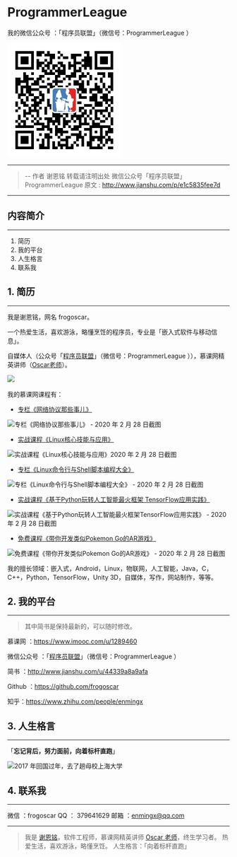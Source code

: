 # ProgrammerLeague
我的微信公众号 ：「程序员联盟」（微信号：ProgrammerLeague ）

![](https://github.com/frogoscar/ProgrammerLeague/blob/master/qrcode.jpg)

***

>-- 作者 谢恩铭 转载请注明出处
微信公众号「程序员联盟」ProgrammerLeague
原文 : http://www.jianshu.com/p/e1c5835fee7d

***

## 内容简介
***

1. 简历
2. 我的平台
3. 人生格言
4. 联系我

## 1. 简历
***

我是谢恩铭，网名 frogoscar。

一个热爱生活，喜欢游泳，略懂烹饪的程序员，专业是「嵌入式软件与移动信息」。

自媒体人（公众号「[程序员联盟](https://github.com/frogoscar/ProgrammerLeague/blob/master/qrcode.jpg)」（微信号：ProgrammerLeague ）），慕课网精英讲师（[Oscar老师](https://www.imooc.com/u/1289460)）。

![](http://upload-images.jianshu.io/upload_images/1783214-398e2f32c81454d7.png?imageMogr2/auto-orient/strip%7CimageView2/2/w/1240)

我的慕课网课程有：

* [专栏《网络协议那些事儿》](https://www.imooc.com/read/54)

![专栏《网络协议那些事儿》 - 2020 年 2 月 28 日截图](https://upload-images.jianshu.io/upload_images/1783214-4fa5ac227c512a8a.png?imageMogr2/auto-orient/strip%7CimageView2/2/w/1240)

* [实战课程《Linux核心技能与应用》](https://coding.imooc.com/class/386.html)

![实战课程《Linux核心技能与应用》2020 年 2 月 28 日截图](https://upload-images.jianshu.io/upload_images/1783214-e79dcb78c6d90559.png?imageMogr2/auto-orient/strip%7CimageView2/2/w/1240)

* [专栏《Linux命令行与Shell脚本编程大全》](https://www.imooc.com/read/39)

![专栏《Linux命令行与Shell脚本编程大全》 - 2020 年 2 月 28 日截图](https://upload-images.jianshu.io/upload_images/1783214-f2bda926a200166d.png?imageMogr2/auto-orient/strip%7CimageView2/2/w/1240)

* [实战课程《基于Python玩转人工智能最火框架 TensorFlow应用实践》](https://coding.imooc.com/class/176.html)

![实战课程《基于Python玩转人工智能最火框架TensorFlow应用实践》 - 2020 年 2 月 28 日截图](https://upload-images.jianshu.io/upload_images/1783214-987225de9b414c42.png?imageMogr2/auto-orient/strip%7CimageView2/2/w/1240)

*  [免费课程《带你开发类似Pokemon Go的AR游戏》](http://www.imooc.com/learn/844) 

![免费课程《带你开发类似Pokemon Go的AR游戏》 - 2020 年 2 月 28 日截图](https://upload-images.jianshu.io/upload_images/1783214-47e91771bc483ab4.png?imageMogr2/auto-orient/strip%7CimageView2/2/w/1240)

我的擅长领域：嵌入式，Android，Linux，物联网，人工智能，Java，C，C++，Python，TensorFlow，Unity 3D，自媒体，写作，网站制作，等等。

## 2. 我的平台
***

>其中简书是保持最新的，可以随时修改。

慕课网 ：https://www.imooc.com/u/1289460

微信公众号 ：「[程序员联盟](https://github.com/frogoscar/ProgrammerLeague/blob/master/qrcode.jpg)」（微信号：ProgrammerLeague ）

简书 ：http://www.jianshu.com/u/44339a8a9afa

Github ：https://github.com/frogoscar

知乎：https://www.zhihu.com/people/enmingx

## 3. 人生格言
***

「**忘记背后，努力面前，向着标杆直跑**」

![2017 年回国过年，去了趟母校**上海大学**](http://upload-images.jianshu.io/upload_images/1783214-e1fcfeefdf68fcd3.png?imageMogr2/auto-orient/strip%7CimageView2/2/w/1240)

## 4. 联系我
***

微信 ：frogoscar
QQ   ：  379641629
邮箱 ：enmingx@qq.com

***

>我是 [谢恩铭](https://www.jianshu.com/u/44339a8a9afa)，软件工程师，慕课网精英讲师 [Oscar 老师](https://www.imooc.com/u/1289460)，终生学习者。
热爱生活，喜欢游泳，略懂烹饪。
人生格言：「向着标杆直跑」
